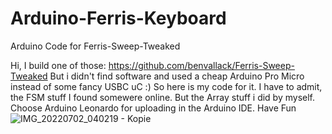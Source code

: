 # Arduino-Ferris-Keyboard
Arduino Code for Ferris-Sweep-Tweaked

Hi,
I build one of those: https://github.com/benvallack/Ferris-Sweep-Tweaked
But i didn't find software and used a cheap Arduino Pro Micro instead of some fancy USBC uC :)
So here is my code for it. I have to admit, the FSM stuff I found somewere online. But the Array stuff i did by myself.
Choose Arduino Leonardo for uploading in the Arduino IDE.
Have Fun
![IMG_20220702_040219 - Kopie](https://user-images.githubusercontent.com/108585802/177009698-6d39aa52-f904-4719-9a0c-a45179742161.jpg)
